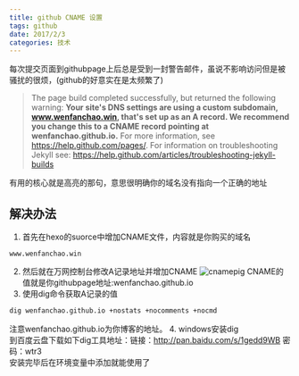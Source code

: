 ```yaml
---
title: github CNAME 设置
tags: github
date: 2017/2/3
categories: 技术
---
```

每次提交页面到githubpage上后总是受到一封警告邮件，虽说不影响访问但是被骚扰的很烦，(github的好意实在是太频繁了)
<!-- more -->
>The page build completed successfully, but returned the following warning:
**Your site's DNS settings are using a custom subdomain, www.wenfanchao.win, that's set up as an A record. We recommend you change this to a CNAME record pointing at wenfanchao.github.io.** For more information, see https://help.github.com/pages/.
For information on troubleshooting Jekyll see:
https://help.github.com/articles/troubleshooting-jekyll-builds

有用的核心就是高亮的那句，意思很明确你的域名没有指向一个正确的地址
## 解决办法
1. 首先在hexo的suorce中增加CNAME文件，内容就是你购买的域名
```
www.wenfanchao.win
```
2. 然后就在万网控制台修改A记录地址并增加CNAME
![cnamepig](http://oktra8f0g.bkt.clouddn.com/image/png/cnamepag.png)
CNAME的值就是你githubpage地址:wenfanchao.github.io
3. 使用dig命令获取A记录的值
``` bash
dig wenfanchao.github.io +nostats +nocomments +nocmd
```
注意wenfanchao.github.io为你博客的地址。
4. windows安装dig</br>到百度云盘下载如下dig工具地址：链接：http://pan.baidu.com/s/1gedd9WB 密码：wtr3</br>
安装完毕后在环境变量中添加就能使用了
